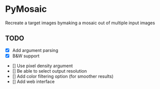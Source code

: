 # PyMosaic

Recreate a target images bymaking a mosaic out of multiple input images


## TODO

- [X] Add argument parsing
- [X] B&W support
- [] Use pixel density argument
- [] Be able to select output resolution
- [] Add color filtering option (for smoother results)
- [] Add web interface
